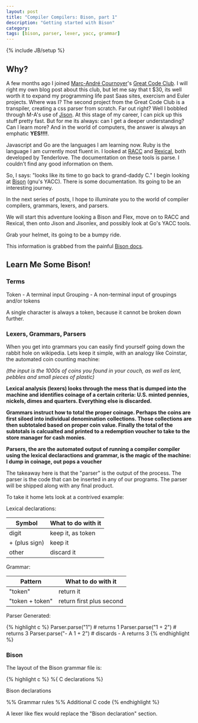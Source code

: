 ```yaml
---
layout: post
title: "Compiler Compilers: Bison, part 1"
description: "Getting started with Bison"
category: 
tags: [bison, parser, lexer, yacc, grammar]
---
```

{% include JB/setup %}

## Why? ##

A few months ago I joined <a href="http://macournoyer.com/">Marc-André
Cournoyer</a>'s <a href="http://www.greatcodeclub.com/">Great Code Club</a>.
I will right my own blog post about this club, but let me say that t $30, its
well worth it to expand my programming life past Saas sites, exercism and Euler
projects.
Where was I? 
The second project from the Great Code Club is a transpiler, creating a css
parser from scratch. Far out right? Well I bobbled through M-A's use of <a
href="http://zaach.github.io/jison/">Jison</a>. At this stage of my career, I
can pick up this stuff pretty fast. But for me its always: can I get a deeper
understanding? Can I learn more? And in the world of computers, the answer is
always an emphatic __YES!!!!__.

Javascript and Go are the languages I am learning now. Ruby is the language I am
currently most fluent in. I looked at <a
href="https://github.com/tenderlove/racc">RACC</a> and <a
href="https://github.com/tenderlove/rexical">Rexical</a>, both developed by
Tenderlove. The documentation on these tools is parse. I couldn't find any good
information on them.

So, I says: "looks like its time to go back to grand-daddy C." I begin looking at
<a href="http://www.gnu.org/software/bison/">Bison</a> (gnu's YACC). 
There is some documentation. Its going to be an interesting journey.

In the next series of posts, I hope to illuminate you to the world of compiler
compilers, grammars, lexers, and parsers.

We will start this adventure looking a Bison and Flex, move on to RACC and
Rexical, then onto Jison and Jisonlex, and possibly look at Go's YACC tools.

Grab your helmet, its going to be a bumpy ride.

This information is grabbed from the painful <a
href="http://dinosaur.compilertools.net/bison/">Bison docs<a/>.

## Learn Me Some Bison! ##

### Terms ###

Token - A terminal input
Grouping - A non-terminal input of groupings and/or tokens

A single character is always a token, because it cannot be broken down further.

### Lexers, Grammars, Parsers ###

When you get into grammars you can easily find yourself going down the rabbit
hole on wikipedia. Lets keep it simple, with an analogy like Coinstar, the
automated coin counting machine:

_(the input is the 1000s of coins you found in your couch, as well as lent,
pebbles and small pieces of plastic)_

__Lexical analysis (lexers) looks through the mess that is dumped into the
machine and identifies coinage of a certain criteria: U.S. minted pennies,
nickels, dimes and quarters. Everything else is discarded.__

__Grammars instruct how to total the proper coinage. Perhaps the coins are first
siloed into individual denomination collections. Those collections are then
subtotaled based on proper coin value. Finally the total of the subtotals is
calcualted and printed to a redemption voucher to take to the store manager for
cash monies__.

__Parsers, the are the automated output of running a compiler compiler using the
lexical declaractions and grammar, is the magic of the machine: I dump in
coinage, out pops a voucher__

The takeaway here is that the "parser" is the output of the process. The parser
is the code that can be inserted in any of our programs. The parser will be
shipped along with any final product.

To take it home lets look at a contrived example:

Lexical declarations:

| Symbol | What to do with it | 
|--------|--------------------|
| digit  | keep it, as token |
| + (plus sign) | keep it |
| other  | discard it |

Grammar: 

| Pattern | What to do with it | 
|---------|--------------------|
| "token"   | return it
| "token + token" | return first plus second |

Parser Generated: 

{% highlight c %}
Parser.parse("1")       # returns 1
Parser.parse("1 + 2")   # returns 3
Parser.parse("- A 1 + 2")   # discards - A returns 3
{% endhighlight %}

### Bison ###

The layout of the Bison grammar file is:

{% highlight c %}
%{
C declarations
%}

Bison declarations

%%
Grammar rules
%%
Additional C code
{% endhighlight %}

A lexer like flex would replace the "Bison declaration" section.


